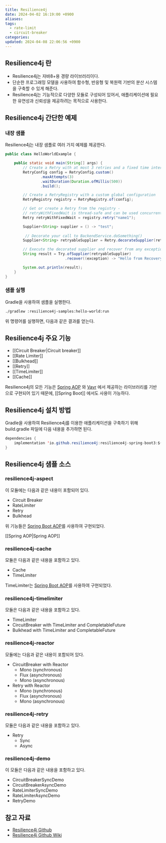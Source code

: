 ```yaml
---
title: Resilience4j
date: 2024-04-02 16:19:00 +0900
aliases: 
tags:
  - rate-limit
  - circuit-breaker
categories: 
updated: 2024-04-08 22:06:56 +0900
---
```


## Resilience4j 란

* Resilience4j는 자바8+용 경량 라이브러리이다.
* 단순한 프로그래밍 모델을 사용하여 함수형, 반응형 및 복원력 기반의 분산 시스템을 구축할 수 있게 해준다.
* Resilience4j는 기능적으로 다양한 모듈로 구성되어 있어서, 애플리케이션에 필요한 유연성과 신뢰성을 제공하려는 목적으로 사용한다.

## Resilience4j 간단한 예제

### 내장 샘플

Resilience4j는 내장 샘플로 여러 가지 예제를 제공한다.

```java
public class HelloWorldExample {

    public static void main(String[] args) {
        // Create a Retry with at most 3 retries and a fixed time interval between retries of 500ms
        RetryConfig config = RetryConfig.custom()
                .maxAttempts(3)
                .waitDuration(Duration.ofMillis(500))
                .build();

        // Create a RetryRegistry with a custom global configuration
        RetryRegistry registry = RetryRegistry.of(config);

        // Get or create a Retry from the registry - 
        // retryWithFixedWait is thread-safe and can be used concurrently
        Retry retryWithFixedWait = registry.retry("name1");

        Supplier<String> supplier = () -> "test";
        
         // Decorate your call to BackendService.doSomething()
        Supplier<String> retryableSupplier = Retry.decorateSupplier(retryWithFixedWait, supplier);

        // Execute the decorated supplier and recover from any exception
        String result = Try.ofSupplier(retryableSupplier)
                           .recover((exception) -> "Hello from Recovery").get();

        System.out.println(result);
    }
}
```

### 샘플 실행

Gradle을 사용하여 샘플을 실행한다.

```
./gradlew :resilience4j-samples:hello-world:run
```

위 명령어를 실행하면, 다음과 같은 결과를 얻는다.

## Resilience4j 주요 기능

* [[Circuit Breaker|Circuit breaker]]
* [[Rate Limiter]]
* [[Bulkhead]]
* [[Retry]]
* [[TimeLimiter]]
* [[Cache]]

Resilience4j의 모든 기능은 [Spring AOP](https://docs.spring.io/spring/docs/current/spring-framework-reference/core.html#aop) 와 [Vavr](https://www.vavr.io/) 에서 제공하는 라이브러리를 기반으로 구현되어 있기 때문에, [[Spring Boot]] 에서도 사용이 가능하다.

## Resilience4j 설치 방법

Gradle을 사용하여 Resilience4j를 이용한 애플리케이션을 구축하기 위해 build.gradle 파일에 다음 내용을 추가하면 된다.

```java
dependencies {
    implementation 'io.github.resilience4j:resilience4j-spring-boot3:${resilience4jVersion}'
}
```

## Resilience4j 샘플 소스

### resilience4j-aspect

이 모듈에는 다음과 같은 내용이 포함되어 있다.

* Circuit Breaker
* RateLimiter
* Retry
* Bulkhead

위 기능들은 [Spring Boot AOP](https://docs.spring.io/spring/docs/current/spring-framework-reference/core.html#aop)를 사용하여 구현되었다.

[[Spring AOP|Spring AOP]]

### resilience4j-cache

모듈은 다음과 같은 내용을 포함하고 있다.

* Cache
* TimeLimiter

TimeLimiter는 [Spring Boot AOP](https://docs.spring.io/spring/docs/current/spring-framework-reference/core.html#aop)를 사용하여 구현되었다.

### resilience4j-timelimiter

모듈은 다음과 같은 내용을 포함하고 있다.

* TimeLimiter
* CircuitBreaker with TimeLimiter and CompletableFuture
* Bulkhead with TimeLimiter and CompletableFuture

### resilience4j-reactor

모듈에는 다음과 같은 내용이 포함되어 있다.

* CircuitBreaker with Reactor
  * Mono (synchronous)
  * Flux (asynchronous)
  * Mono (asynchronous)
* Retry with Reactor
  * Mono (synchronous)
  * Flux (asynchronous)
  * Mono (asynchronous)

### resilience4j-retry

모듈은 다음과 같은 내용을 포함하고 있다.

* Retry
  * Sync
  * Async

### resilience4j-demo

이 모듈은 다음과 같은 내용을 포함하고 있다.

* CircuitBreakerSyncDemo
* CircuitBreakerAsyncDemo
* RateLimiterSyncDemo
* RateLimiterAsyncDemo
* RetryDemo

## 참고 자료

* [Resilience4j Github](https://github.com/resilience4j/resilience4j/)
* [Resilience4j Github Wiki](https://github.com/resilience4j/resilience4j/wiki/)
